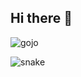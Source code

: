## Hi there 👋
![gojo](https://media4.giphy.com/media/v1.Y2lkPTc5MGI3NjExZWVpeG03Zms1dXoyNTg4dHFjaHhmbmhpY21ubmM5YmI0YzJjbG93MyZlcD12MV9pbnRlcm5hbF9naWZfYnlfaWQmY3Q9Zw/zGfutPr2gc4l74bWO1/giphy.gif)

<!--
**mkdm54/mkdm54** is a ✨ _special_ ✨ repository because its `README.md` (this file) appears on your GitHub profile.

Here are some ideas to get you started:

- 🔭 I’m currently working on ...
- 🌱 I’m currently learning ...
- 👯 I’m looking to collaborate on ...
- 🤔 I’m looking for help with ...
- 💬 Ask me about ...
- 📫 How to reach me: ...
- 😄 Pronouns: ...
- ⚡ Fun fact: ...
-->
![snake](https://github.com/mkdm54/mkdm54/blob/output/github-snake-dark.svg)
